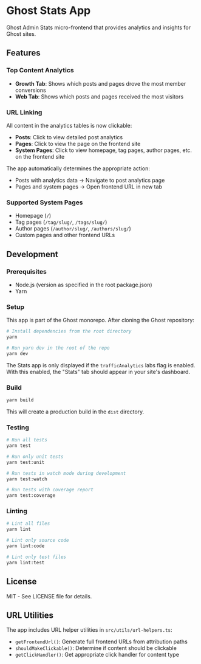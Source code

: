 # Ghost Stats App

Ghost Admin Stats micro-frontend that provides analytics and insights for Ghost sites.

## Features

### Top Content Analytics
- **Growth Tab**: Shows which posts and pages drove the most member conversions
- **Web Tab**: Shows which posts and pages received the most visitors

### URL Linking
All content in the analytics tables is now clickable:
- **Posts**: Click to view detailed post analytics
- **Pages**: Click to view the page on the frontend site
- **System Pages**: Click to view homepage, tag pages, author pages, etc. on the frontend site

The app automatically determines the appropriate action:
- Posts with analytics data → Navigate to post analytics page
- Pages and system pages → Open frontend URL in new tab

### Supported System Pages
- Homepage (`/`)
- Tag pages (`/tag/slug/`, `/tags/slug/`)
- Author pages (`/author/slug/`, `/authors/slug/`)
- Custom pages and other frontend URLs

## Development

### Prerequisites

- Node.js (version as specified in the root package.json)
- Yarn

### Setup

This app is part of the Ghost monorepo. After cloning the Ghost repository:

```bash
# Install dependencies from the root directory
yarn

# Run yarn dev in the root of the repo
yarn dev
```

The Stats app is only displayed if the `trafficAnalytics` labs flag is enabled. With this enabled, the "Stats" tab should appear in your site's dashboard.

### Build

```bash
yarn build
```

This will create a production build in the `dist` directory.

### Testing

```bash
# Run all tests
yarn test

# Run only unit tests
yarn test:unit

# Run tests in watch mode during development
yarn test:watch

# Run tests with coverage report
yarn test:coverage
```

### Linting

```bash
# Lint all files
yarn lint

# Lint only source code
yarn lint:code

# Lint only test files
yarn lint:test
```

## License

MIT - See LICENSE file for details.

## URL Utilities

The app includes URL helper utilities in `src/utils/url-helpers.ts`:

- `getFrontendUrl()`: Generate full frontend URLs from attribution paths
- `shouldMakeClickable()`: Determine if content should be clickable
- `getClickHandler()`: Get appropriate click handler for content type
